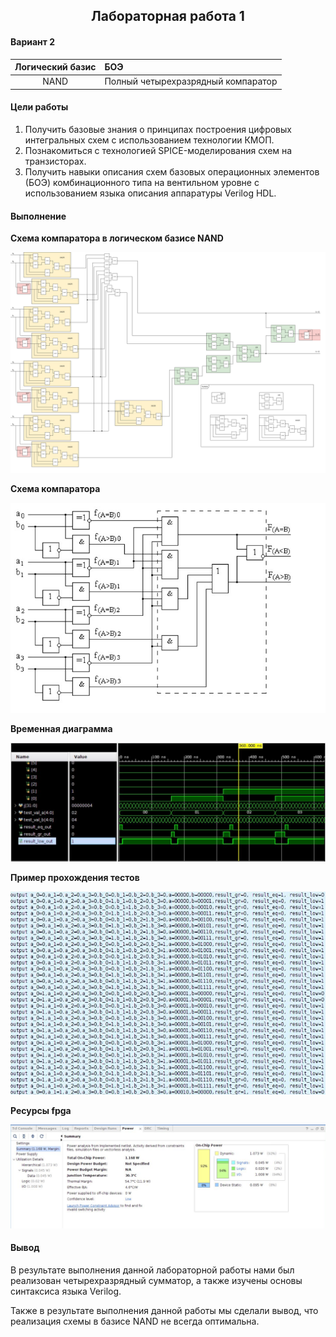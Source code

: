 <h2 align=center>Лабораторная работа 1</a> </h2>

#### Вариант 2

| Логический базис | БОЭ |
| :-------: | :- |
| NAND | Полный четырехразрядный компаратор |

#### Цели работы

1. Получить базовые знания о принципах построения цифровых интегральных
схем с использованием технологии КМОП.
2. Познакомиться с технологией SPICE-моделирования схем на транзисторах.
3. Получить навыки описания схем базовых операционных элементов (БОЭ) комбинационного типа на вентильном уровне с использованием языка описания
аппаратуры Verilog HDL.

#### Выполнение 

**Схема компаратора в логическом базисе NAND**

![](images/lab1.png)

**Схема компаратора**

![](images/dc.jpg)

**Временная диаграмма**

![](images/time_log.png)

**Пример прохождения тестов**

![](images/test_log.png)

**Ресурсы fpga**

![](images/fpga.png)
#### Вывод

В результате выполнения данной лабораторной работы нами был реализован четырехразрядный сумматор, а также изучены основы синтаксиса языка Verilog.

Также в результате выполнения данной работы мы сделали вывод, что реализация схемы в базисе NAND не всегда оптимальна. 

